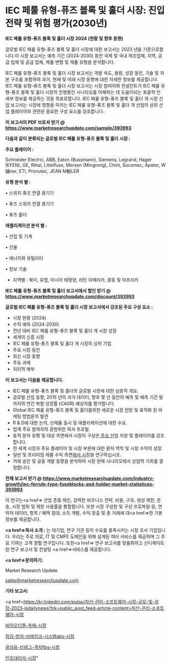 # IEC 페룰 유형-퓨즈 블록 ​​및 홀더 시장: 진입 전략 및 위험 평가(2030년)

<strong>IEC 페룰 유형-퓨즈 블록 ​​및 홀더 시장 2024 (현황 및 향후 동향)</strong>

글로벌 IEC 페룰 유형-퓨즈 블록 ​​및 홀더 시장에 대한 보고서는 2023 년을 기준으로합니다.이 시장 보고서는 예측 기간 (2024-2030) 동안 국제 및 국내 제조업체, 지역, 공급 업체 및 공급 업체, 제품 변형 및 제품 유형을 분석합니다.

IEC 페룰 유형-퓨즈 블록 ​​및 홀더 시장 보고서는 개발 속도, 용량, 성장 동인, 기술 및 자본 구조를 포함하여 과거, 현재 및 미래 시장 동향에 대한 자세한 정보를 제공합니다. IEC 페룰 유형-퓨즈 블록 ​​및 홀더 시장 보고서는 시장 참여자와 컨설턴트가 IEC 페룰 유형-퓨즈 블록 ​​및 홀더 시장의 진행중인 시나리오를 이해하는 데 도움이되는 포괄적 인 세부 정보를 제공하는 것을 목표로합니다. IEC 페룰 유형-퓨즈 블록 ​​및 홀더 개 시장 산업 보고서는 시장에 영향을 미치는 IEC 페룰 유형-퓨즈 블록 ​​및 홀더 개 산업의 상위 산업 플레이어와 관련된 중요한 구성 요소를 강조합니다.



<strong>이 보고서의 PDF 브로셔 받기 @ <a href=https://www.marketresearchupdate.com/sample/393993>https://www.marketresearchupdate.com/sample/393993</a></strong>



<strong>다음과 같이 분류되는 글로벌 IEC 페룰 유형-퓨즈 블록 ​​및 홀더 시장 :</strong>



<strong>주요 플레이어 :</strong>

Schneider Electric, ABB, Eaton (Bussmann), Siemens, Legrand, Hager (EFEN), GE, Rittal, Littelfuse, Mersen (Mingrong), Chint, Socomec, Apator, W鐬ner, ETI, Pronutec, JEAN M軩LER



<strong>유형 분석 별 :</strong>

• 스위치 퓨즈 연결 끊기기

• 퓨즈 스위치 연결 끊기기

• 퓨즈 홀더



<strong>애플리케이션 분석 별 :</strong>

• 산업 및 기계

• 건물

• 에너지와 유틸리티

• 정보 기술

<ul>
  <li>지역별 : 북미, 유럽, 아시아 태평양, 라틴 아메리카, 중동 및 아프리카</li>
</ul>


<strong>IEC 페룰 유형-퓨즈 블록 ​​및 홀더 보고서에서 할인 받기 @ <a href=https://www.marketresearchupdate.com/discount/393993>https://www.marketresearchupdate.com/discount/393993</a></strong>



<strong>글로벌 IEC 페룰 유형-퓨즈 블록 ​​및 홀더 시장 보고서에서 강조된 주요 구성 요소 :</strong>
<ul>
  <li>시장 현황 (2024)</li>
  <li>수익 예측 (2024-2030)</li>
  <li>전년 대비 IEC 페룰 유형-퓨즈 블록 ​​및 홀더 개 시장 성장</li>
  <li>세계의 신흥 시장</li>
  <li>IEC 페룰 유형-퓨즈 블록 ​​및 홀더 개 시장의 상위 기업</li>
  <li>주요 시장 동인</li>
  <li>최신 시장 동향</li>
  <li>주요 과제</li>
  <li>지리적 해부</li>
</ul>


<strong>이 보고서는 다음을 제공합니다.</strong>
<ul>
  <li>IEC 페룰 유형-퓨즈 블록 ​​및 홀더의 글로벌 시장에 대한 심층적 개요.</li>
  <li>글로벌 산업 동향, 2015 년의 과거 데이터, 향후 몇 년 동안의 예측 및 예측 기간 말까지의 연간 복합 성장률 (CAGR) 예상치를 평가합니다.</li>
  <li>Global IEC 페룰 유형-퓨즈 블록 ​​및 홀더를위한 새로운 시장 전망 및 표적화 된 마케팅 방법론의 발견</li>
  <li>R &amp; D에 대한 논의, 신제품 출시 및 애플리케이션에 대한 수요.</li>
  <li>업계 주요 참여자의 광범위한 회사 프로필.</li>
  <li>동적 분자 유형 및 대상 측면에서 시장의 구성은<a href=> 주요 산</a>업 자원 및 플레이어를 강조합니다.</li>
  <li>전 세계 시장과 주요 플레이어 및 시장 부문에 대한 환자 역학 및 시장 수익의 성장.</li>
  <li>일반 및 프리미엄 제품 수익 측면<a href=>에서 시</a>장을 연구하십시오.</li>
  <li>거래 승인 및 공동 개발 동향을 분석하여 시장 판매 시나리오에서 상업적 기회를 결정합니다.</li>
</ul>



<strong>전체 보고서 받기 @ <a href=https://www.marketresearchupdate.com/industry-growth/iec-ferrule-type-fuseblocks-and-holder-market-statistices-393993>https://www.marketresearchupdate.com/industry-growth/iec-ferrule-type-fuseblocks-and-holder-market-statistices-393993</a></strong>

이 연구는<a href=> 산업 존중</a> 체인, 강력한 비즈니스 전략, 비용, 구조, 생성 제한, 운송, 시장 범위 및 제한 사용률을 통합합니다. 또한 시장 구성원 및 구성 프로파일 링, 연락처 데이터, 항목 / 혜택 침대, 소득 개발, 수익 창출 및 총 거래에 대<a href=>한 기본 </a>정보를 제공합니다.



<strong><a href=>회사 소</a>개 :</strong>
는 대기업, 연구 기관 등의 수요를 충족시키는 시장 조사 기업입니다. 우리는 주로 의료, IT 및 CMFE 도메인을 위해 설계된 여러 서비스를 제공하며 그 주요 기여는 고객 경험 연구입니다. 또한<a href=> 연구 보</a>고서를 맞춤화하고 신디케이트 된 연구 보고서 및 컨설팅 <a href=>서비스</a>를 제공합니다.



<strong><a href=>문의하기:</a></strong>

Market Research Update

sales@marketresearchupdate.com



<strong>기타 보고서:</strong>

<a href=https://kr.linkedin.com/pulse/자산-관리-소프트웨어-시장-규모-및-성장-2023-isdailynews?trk=public_post_feed-article-content>자산-관리-소프트웨어-시장</a>

<a href=https://www.linkedin.com/pulse/바이오디젤-촉매-시장-현재-및-미래-성장-2029-trendsetters-talk-360-analysis/>바이오디젤-촉매-시장</a>

<a href=https://www.linkedin.com/pulse/잠김-방지-브레이크-시스템abs-시장-현재-및-미래-성장-2029-isdailynews-hrksf/>잠김-방지-브레이크-시스템abs-시장</a>

<a href=https://www.linkedin.com/pulse/광섬유-브래그-격자fbg-시장-동향-및-성장-전망-analytics-alchemy-360-analysis-hesvf/>광섬유-브래그-격자fbg-시장</a>

<a href=https://www.linkedin.com/pulse/인조대리석-시장-진입-전략-및-위험-평가2030년-survey-savvy-insights-360-analysis-rmu2c/>인조대리석-시장</a>"
